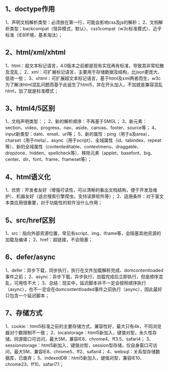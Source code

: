 ## 1、doctype作用

1、声明文档解析类型：必须放在第一行，可能会影响css及js的解析；
2、文档解析类型：backcompat（怪异模式，默认）、css1compat（w3c标准模式）、近乎标准（IE8环境，基本淘汰）；

## 2、html/xml/xhtml

1、html：超文本标记语言，4.0版本之前都是现有实现再有标准，导致其非常松散及混乱；
2、xml：可扩展标记语言，主要用于存储数据及结构，比json更庞大、低效一些；
3、xhtml：可扩展超文本标记语言，基于html及xml两者而生，w3c为了解决html混乱问题而基于此诞生了html5，并在开头加入<!DOCTYPE html>，不加就是兼容混乱html，加了就是标准模式；

## 3、html4/5区别

1、文档声明类型：<!DOCTYPE html>；
2、新的解析顺序：不再基于SMGL；
3、新元素：section、video、progress、nav、aside、canvas、footer、source等；
4、input新类型：date、email、url等；
5、新的属性：ping（用于a及area）、charset（用于meta）、async（用于script）、全域属性（id、tabindex、repeat等）、新的全域属性（contenteditable、contextmenu、draggable、dropzone、hidden、spellcheck等）、移除元素（applet、basefont、big、center、dir、font、frame、frameset等）；

## 4、html语义化

1、优势：开发者友好（增强可读性，可以清晰的看出文档结构，便于开发及维护）、机器友好（适合搜索引擎爬虫，支持读屏软件等）；
2、适用条件：对于富文本类应用很重要，对于功能性的软件没什么作用；

## 5、src/href区别

1、src：指向外部资源位置，常见有script、img、iframe等，会阻塞其他资源的加载及编译；
2、href：超链接，不会阻塞；

## 6、defer/async

1、defer：异步下载，同步执行，执行在文件加载解析完成、domcontentloaded事件之前；
2、async：异步下载，异步执行，加载完成后立即执行，但是顺序混乱，可用性不大；
3、总结：现实中，延迟脚本并不一定会按照顺序执行（async），也不一定会在domcontentloaded事件之前执行（async），因此最好只包含一个延迟脚本；

## 7、存储方式

1、cookie：html5标准之前的主要存储方式，兼容性好，最大只有4k，不同浏览器对个数限制不一致；
2、localstorage：html5新加入，键值对型，永久性存储，同源窗口可访问，最大5M，兼容IE8、chrome4、ff3.5、safari4；
3、sessionstorage：html5新加入，键值对型，session型存储，仅自身窗口可访问，最大5M，兼容IE8、chrome5、ff2、safari4；
4、websql：关系型存储数据库，已废弃；
5、indexedDB：html5新加入，键值对型，兼容IE10、chrome23、ff10、safari7.1；

